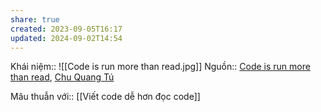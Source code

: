 ```yaml
---
share: true
created: 2023-09-05T16:17
updated: 2024-09-02T14:54
---
```

Khái niệm:: 
![[Code is run more than read.jpg]]
Nguồn:: [Code is run more than read](https://olano.dev/2023-11-30-code-is-run-more-than-read/), [Chu Quang Tú](https://www.facebook.com/tucq88/posts/pfbid02ERiRMWTGcPBcowCMchmBvTRKToktBfAjmqmzujhaB5KvEkeP9zun5SLzBYwsbV3Wl?comment_id=1082448573091874&reply_comment_id=6932267213532575&notif_id=1701782344707538&notif_t=comment_mention&ref=notif)

Mâu thuẫn với:: [[Viết code dễ hơn đọc code]]